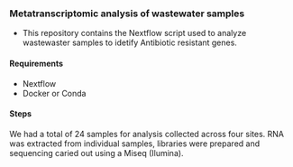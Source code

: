 ### Metatranscriptomic analysis of wastewater samples

- This repository contains the Nextflow script used to analyze wastewaster samples to idetify Antibiotic resistant genes.

#### Requirements 
- Nextflow 
- Docker or Conda

#### Steps 
We had a total of 24 samples for analysis collected across four sites.  RNA was extracted from individual samples, libraries were prepared and sequencing caried out using a Miseq (Ilumina). 


  

